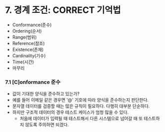 # 7. 경계 조건: CORRECT 기억법

- Conformance(준수)
- Ordering(순서)
- Range(범위)
- Reference(참조)
- Existence(존재)
- Cardinality(기수)
- Time(시간)
- 마무리

### 7.1 [C]onformance 준수
- 값이 기대한 양식을 준수하고 있는가?
- 예를 들어 이메일 같은 경우면 '@' 기호에 따라 양식을 준수하는지 판단한다.
- 문자열 데이터를 검증할 때는 많은 규칙이 필요하다. 다행히 대부분 단순하다.
- 하지만 구조적 데이터의 경우 테스트 케이스가 엄청 많을 수 있다.
  - 처음에 데이터가 입력될 때 테스트해서 다른 시스템으로 넘어갈 때 또 테스트하지 않도록 주의하면 되겠다.

